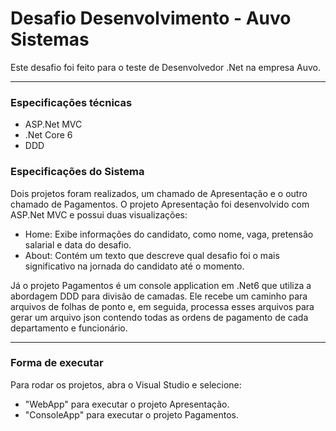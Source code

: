 # Desafio Desenvolvimento - Auvo Sistemas

Este desafio foi feito para o teste de Desenvolvedor .Net na empresa Auvo.

---

### Especificações técnicas
- ASP.Net MVC
- .Net Core 6
- DDD

### Especificações do Sistema
Dois projetos foram realizados, um chamado de Apresentação e o outro chamado de Pagamentos. O projeto Apresentação foi desenvolvido com ASP.Net MVC e possui duas visualizações:

- Home: Exibe informações do candidato, como nome, vaga, pretensão salarial e data do desafio.
- About: Contém um texto que descreve qual desafio foi o mais significativo na jornada do candidato até o momento.

Já o projeto Pagamentos é um console application em .Net6 que utiliza a abordagem DDD para divisão de camadas. Ele recebe um caminho para arquivos de folhas de ponto e, em seguida, processa esses arquivos para gerar um arquivo json contendo todas as ordens de pagamento de cada departamento e funcionário.

---
### Forma de executar
Para rodar os projetos, abra o Visual Studio e selecione:
- "WebApp" para executar o projeto Apresentação.
- "ConsoleApp" para executar o projeto Pagamentos.
